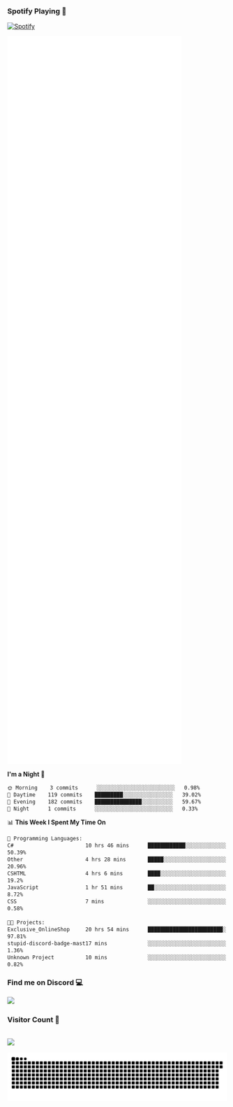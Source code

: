 ### Spotify Playing 🎵
[![Spotify](https://spotify-livestats-callme-milad.vercel.app/api/spotify)](https://open.spotify.com/user/314mrt6dxn5cqoxklh3thbwlr6by)

<img align="center" src="/github-metrics.svg" alt="Metrics" width="400">

<!--START_SECTION:waka-->
**I'm a Night 🦉** 

```text
🌞 Morning    3 commits      ░░░░░░░░░░░░░░░░░░░░░░░░░   0.98% 
🌆 Daytime    119 commits    █████████░░░░░░░░░░░░░░░░   39.02% 
🌃 Evening    182 commits    ███████████████░░░░░░░░░░   59.67% 
🌙 Night      1 commits      ░░░░░░░░░░░░░░░░░░░░░░░░░   0.33%

```


📊 **This Week I Spent My Time On** 

```text
💬 Programming Languages: 
C#                       10 hrs 46 mins      ████████████░░░░░░░░░░░░░   50.39% 
Other                    4 hrs 28 mins       █████░░░░░░░░░░░░░░░░░░░░   20.96% 
CSHTML                   4 hrs 6 mins        ████░░░░░░░░░░░░░░░░░░░░░   19.2% 
JavaScript               1 hr 51 mins        ██░░░░░░░░░░░░░░░░░░░░░░░   8.72% 
CSS                      7 mins              ░░░░░░░░░░░░░░░░░░░░░░░░░   0.58%

🐱‍💻 Projects: 
Exclusive_OnlineShop     20 hrs 54 mins      ████████████████████████░   97.81% 
stupid-discord-badge-mast17 mins             ░░░░░░░░░░░░░░░░░░░░░░░░░   1.36% 
Unknown Project          10 mins             ░░░░░░░░░░░░░░░░░░░░░░░░░   0.82%

```


<!--END_SECTION:waka-->

### Find me on Discord 💻
<a href="https://discord.gg/pQVcABAxAy" rel="nofollow"> 
  <img src="https://discord.c99.nl/widget/theme-2/977957889358573609.png" data-canonical-src="https://discord.c99.nl/widget/theme-2/977957889358573609.png" style="max-width: 100%;"></a>

### Visitor Count 🔢
<p align="left"> 
  <br>
  <img src="https://profile-counter.glitch.me/callme-devil/count.svg" />
</p>

<img src="https://github.com/callme-devil/callme-devil/blob/output/github-contribution-grid-snake.svg" alt="snake" style="max-width: 100%;">
